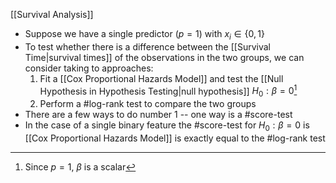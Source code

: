 [[Survival Analysis]]

- Suppose we have a single predictor ($p=1$) with $x_i \in \{0,1 \}$
- To test whether there is a difference between the [[Survival Time|survival times]] of the observations in the two groups, we can consider taking to approaches:
	1. Fit a [[Cox Proportional Hazards Model]] and test the [[Null Hypothesis in Hypothesis Testing|null hypothesis]] $H_0: \beta=0$[^1]
	2. Perform a #log-rank test to compare the two groups
- There are a few ways to do number 1 -- one way is a #score-test
- In the case of a single binary feature the #score-test for $H_0: \beta=0$ is [[Cox Proportional Hazards Model]] is exactly equal to the #log-rank test


[^1]: Since $p=1$, $\beta$ is a scalar